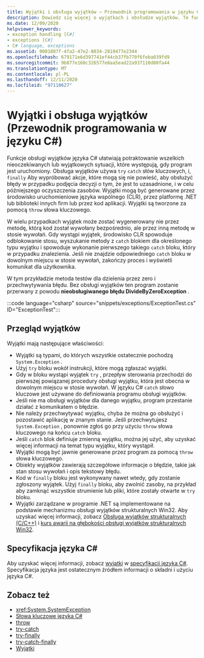 ```yaml
---
title: Wyjątki i obsługa wyjątków — Przewodnik programowania w języku C#
description: Dowiedz się więcej o wyjątkach i obsłudze wyjątków. Te funkcje języka C# ułatwiają rozwiązywanie nieoczekiwanych lub wyjątkowych sytuacji, gdy program jest uruchomiony.
ms.date: 12/09/2020
helpviewer_keywords:
- exception handling [C#]
- exceptions [C#]
- C# language, exceptions
ms.assetid: 0001887f-4fa2-47e2-8034-2819477e2344
ms.openlocfilehash: 679171e6d397741ef44cb37fb770f6feba039fd9
ms.sourcegitcommit: 9b877e160c326577e8aa5ead22a937110d80fa44
ms.translationtype: MT
ms.contentlocale: pl-PL
ms.lasthandoff: 12/11/2020
ms.locfileid: "97110627"
---
```

# <a name="exceptions-and-exception-handling-c-programming-guide"></a>Wyjątki i obsługa wyjątków (Przewodnik programowania w języku C#)

Funkcje obsługi wyjątków języka C# ułatwiają potraktowanie wszelkich nieoczekiwanych lub wyjątkowych sytuacji, które występują, gdy program jest uruchomiony. Obsługa wyjątków używa `try` `catch` słów kluczowych, i, `finally` Aby wypróbować akcje, które mogą się nie powieść, aby obsłużyć błędy w przypadku podjęcia decyzji o tym, że jest to uzasadnione, i w celu późniejszego oczyszczenia zasobów. Wyjątki mogą być generowane przez środowisko uruchomieniowe języka wspólnego (CLR), przez platformę .NET lub biblioteki innych firm lub przez kod aplikacji. Wyjątki są tworzone za pomocą `throw` słowa kluczowego.

W wielu przypadkach wyjątek może zostać wygenerowany nie przez metodę, którą kod został wywołany bezpośrednio, ale przez inną metodę w stosie wywołań. Gdy wystąpi wyjątek, środowisko CLR spowoduje odblokowanie stosu, wyszukanie metody z `catch` blokiem dla określonego typu wyjątku i spowoduje wykonanie pierwszego takiego `catch` bloku, który w przypadku znalezienia. Jeśli nie znajdzie odpowiedniego `catch` bloku w dowolnym miejscu w stosie wywołań, zakończy proces i wyświetli komunikat dla użytkownika.

W tym przykładzie metoda testów dla dzielenia przez zero i przechwytywania błędu. Bez obsługi wyjątków ten program zostanie przerwany z powodu **nieobsługiwanego błędu DivideByZeroException** .

:::code language="csharp" source="snippets/exceptions/ExceptionTest.cs" ID="ExceptionTest":::

## <a name="exceptions-overview"></a>Przegląd wyjątków

Wyjątki mają następujące właściwości:

- Wyjątki są typami, do których wszystkie ostatecznie pochodzą `System.Exception` .
- Użyj `try` bloku wokół instrukcji, które mogą zgłaszać wyjątki.
- Gdy w bloku wystąpi wyjątek `try` , przepływ sterowania przechodzi do pierwszej powiązanej procedury obsługi wyjątku, która jest obecna w dowolnym miejscu w stosie wywołań. W języku C# `catch` słowo kluczowe jest używane do definiowania programu obsługi wyjątków.
- Jeśli nie ma obsługi wyjątków dla danego wyjątku, program przestanie działać z komunikatem o błędzie.
- Nie należy przechwytywać wyjątku, chyba że można go obsłużyć i pozostawić aplikację w znanym stanie. Jeśli przechwytujesz `System.Exception` , ponownie zgłoś go przy użyciu `throw` słowa kluczowego na końcu `catch` bloku.
- Jeśli `catch` blok definiuje zmienną wyjątku, można jej użyć, aby uzyskać więcej informacji na temat typu wyjątku, który wystąpił.
- Wyjątki mogą być jawnie generowane przez program za pomocą `throw` słowa kluczowego.
- Obiekty wyjątków zawierają szczegółowe informacje o błędzie, takie jak stan stosu wywołań i opis tekstowy błędu.
- Kod w `finally` bloku jest wykonywany nawet wtedy, gdy zostanie zgłoszony wyjątek. Użyj `finally` bloku, aby zwolnić zasoby, na przykład aby zamknąć wszystkie strumienie lub pliki, które zostały otwarte w `try` bloku.
- Wyjątki zarządzane w programie .NET są implementowane na podstawie mechanizmu obsługi wyjątków strukturalnych Win32. Aby uzyskać więcej informacji, zobacz [Obsługa wyjątków strukturalnych (C/C++)](/cpp/cpp/structured-exception-handling-c-cpp) i [kurs awarii na głębokości obsługi wyjątków strukturalnych Win32](http://bytepointer.com/resources/pietrek_crash_course_depths_of_win32_seh.htm).

## <a name="c-language-specification"></a>Specyfikacja języka C#

Aby uzyskać więcej informacji, zobacz [wyjątki](~/_csharplang/spec/exceptions.md) w [specyfikacji języka C#](/dotnet/csharp/language-reference/language-specification/introduction). Specyfikacja języka jest ostatecznym źródłem informacji o składni i użyciu języka C#.

## <a name="see-also"></a>Zobacz też

- <xref:System.SystemException>
- [Słowa kluczowe języka C#](../../language-reference/keywords/index.md)
- [throw](../../language-reference/keywords/throw.md)
- [try-catch](../../language-reference/keywords/try-catch.md)
- [try-finally](../../language-reference/keywords/try-finally.md)
- [try-catch-finally](../../language-reference/keywords/try-catch-finally.md)
- [Wyjątki](../../../standard/exceptions/index.md)
